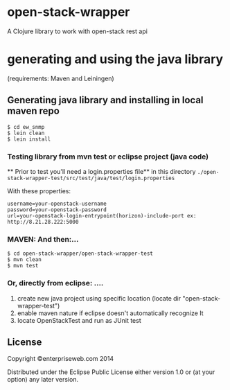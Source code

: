 # open-stack-wrapper

A Clojure library to work with open-stack rest api



# generating and using the java library
(requirements: Maven and Leiningen)

## Generating java library and installing in local maven repo



```
$ cd ew_snmp
$ lein clean
$ lein install
```

### Testing library from mvn test or eclipse project (java code)

** Prior to test you'll need a login.properties file** in this directory `./open-stack-wrapper-test/src/test/java/test/login.properties`

With these properties:
```
username=your-openstack-username
password=your-openstack-password
url=your-openstack-login-entrypoint(horizon)-include-port ex: http://8.21.28.222:5000

```


### MAVEN: And then:...

```
$ cd open-stack-wrapper/open-stack-wrapper-test
$ mvn clean
$ mvn test

```

### Or, directly from eclipse: ....   
1. create new java project using specific location (locate dir "open-stack-wrapper-test")   
2. enable maven nature if eclipse doesn't automatically recognize It   
3. locate OpenStackTest and run as JUnit test



## License

Copyright ©enterpriseweb.com 2014 

Distributed under the Eclipse Public License either version 1.0 or (at
your option) any later version.
